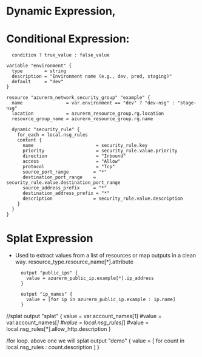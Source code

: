# Dynamic Expression, 
# Conditional Expression:
      condition ? true_value : false_value
    
    variable "environment" {
      type        = string
      description = "Environment name (e.g., dev, prod, staging)"
      default     = "dev"
    }

    resource "azurerm_network_security_group" "example" {
      name                = var.environment == "dev" ? "dev-nsg" : "stage-nsg"
      location            = azurerm_resource_group.rg.location
      resource_group_name = azurerm_resource_group.rg.name
      
      dynamic "security_rule" {
        for_each = local.nsg_rules
        content {
          name                       = security_rule.key
          priority                   = security_rule.value.priority
          direction                  = "Inbound"
          access                     = "Allow"
          protocol                   = "Tcp"
          source_port_range         = "*"
          destination_port_range    = security_rule.value.destination_port_range
          source_address_prefix     = "*"
          destination_address_prefix = "*"
          description               = security_rule.value.description
        }
      }
    }
# Splat Expression
  - Used to extract values from a list of resources or map outputs in a clean way.
          resource_type.resource_name[*].attribute
      
          output "public_ips" {
            value = azurerm_public_ip.example[*].ip_address
          }
          
          output "ip_names" {
            value = [for ip in azurerm_public_ip.example : ip.name]
          }

//splat
          output "splat" {
            value = var.account_names[1]
           #value = var.account_names[*]
           #value = local.nsg_rules[*]
           #value = local.nsg_rules[*].allow_http.description
          }

/for loop. above one we will splat
          output "demo" {
            value = [ for count in local.nsg_rules : count.description ]
          }


